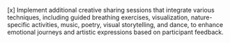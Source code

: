 [x] Implement additional creative sharing sessions that integrate various techniques, including guided breathing exercises, visualization, nature-specific activities, music, poetry, visual storytelling, and dance, to enhance emotional journeys and artistic expressions based on participant feedback.